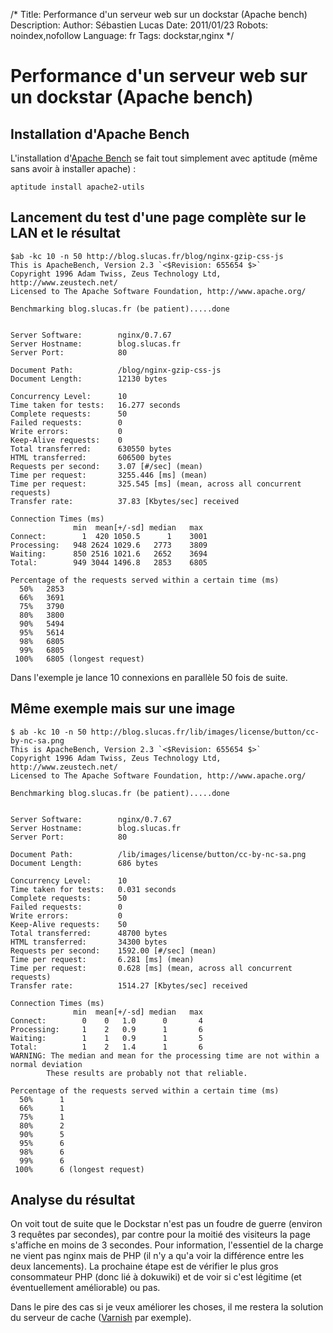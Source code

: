 /*
Title: Performance d'un serveur web sur un dockstar (Apache bench)
Description: 
Author: Sébastien Lucas
Date: 2011/01/23
Robots: noindex,nofollow
Language: fr
Tags: dockstar,nginx
*/
# Performance d'un serveur web sur un dockstar (Apache bench)

## Installation d'Apache Bench
L'installation d'[Apache Bench](http://httpd.apache.org/docs/2.0/programs/ab.html) se fait tout simplement avec aptitude (même sans avoir à installer apache) :
```
aptitude install apache2-utils
```
##  Lancement du test d'une page complète sur le LAN et le résultat

```
$ab -kc 10 -n 50 http://blog.slucas.fr/blog/nginx-gzip-css-js
This is ApacheBench, Version 2.3 `<$Revision: 655654 $>`
Copyright 1996 Adam Twiss, Zeus Technology Ltd, http://www.zeustech.net/
Licensed to The Apache Software Foundation, http://www.apache.org/

Benchmarking blog.slucas.fr (be patient).....done


Server Software:        nginx/0.7.67
Server Hostname:        blog.slucas.fr
Server Port:            80

Document Path:          /blog/nginx-gzip-css-js
Document Length:        12130 bytes

Concurrency Level:      10
Time taken for tests:   16.277 seconds
Complete requests:      50
Failed requests:        0
Write errors:           0
Keep-Alive requests:    0
Total transferred:      630550 bytes
HTML transferred:       606500 bytes
Requests per second:    3.07 [#/sec] (mean)
Time per request:       3255.446 [ms] (mean)
Time per request:       325.545 [ms] (mean, across all concurrent requests)
Transfer rate:          37.83 [Kbytes/sec] received

Connection Times (ms)
              min  mean[+/-sd] median   max
Connect:        1  420 1050.5      1    3001
Processing:   948 2624 1029.6   2773    3809
Waiting:      850 2516 1021.6   2652    3694
Total:        949 3044 1496.8   2853    6805

Percentage of the requests served within a certain time (ms)
  50%   2853
  66%   3691
  75%   3790
  80%   3800
  90%   5494
  95%   5614
  98%   6805
  99%   6805
 100%   6805 (longest request)

```
Dans l'exemple je lance 10 connexions en parallèle 50 fois de suite. 
## Même exemple mais sur une image

```
$ ab -kc 10 -n 50 http://blog.slucas.fr/lib/images/license/button/cc-by-nc-sa.png
This is ApacheBench, Version 2.3 `<$Revision: 655654 $>`
Copyright 1996 Adam Twiss, Zeus Technology Ltd, http://www.zeustech.net/
Licensed to The Apache Software Foundation, http://www.apache.org/

Benchmarking blog.slucas.fr (be patient).....done


Server Software:        nginx/0.7.67
Server Hostname:        blog.slucas.fr
Server Port:            80

Document Path:          /lib/images/license/button/cc-by-nc-sa.png
Document Length:        686 bytes

Concurrency Level:      10
Time taken for tests:   0.031 seconds
Complete requests:      50
Failed requests:        0
Write errors:           0
Keep-Alive requests:    50
Total transferred:      48700 bytes
HTML transferred:       34300 bytes
Requests per second:    1592.00 [#/sec] (mean)
Time per request:       6.281 [ms] (mean)
Time per request:       0.628 [ms] (mean, across all concurrent requests)
Transfer rate:          1514.27 [Kbytes/sec] received

Connection Times (ms)
              min  mean[+/-sd] median   max
Connect:        0    0   1.0      0       4
Processing:     1    2   0.9      1       6
Waiting:        1    1   0.9      1       5
Total:          1    2   1.4      1       6
WARNING: The median and mean for the processing time are not within a normal deviation
        These results are probably not that reliable.

Percentage of the requests served within a certain time (ms)
  50%      1
  66%      1
  75%      1
  80%      2
  90%      5
  95%      6
  98%      6
  99%      6
 100%      6 (longest request)
```
## Analyse du résultat

On voit tout de suite que le Dockstar n'est pas un foudre de guerre (environ 3 requêtes par secondes), par contre pour la moitié des visiteurs la page s'affiche en moins de 3 secondes. Pour information, l'essentiel de la charge ne vient pas nginx mais de PHP (il n'y a qu'a voir la différence entre les deux lancements). La prochaine étape est de vérifier le plus gros consommateur PHP (donc lié à dokuwiki) et de voir si c'est légitime (et éventuellement améliorable) ou pas.

Dans le pire des cas si je veux améliorer les choses, il me restera la solution du serveur de cache ([Varnish](http://www.varnish-cache.org/) par exemple).






